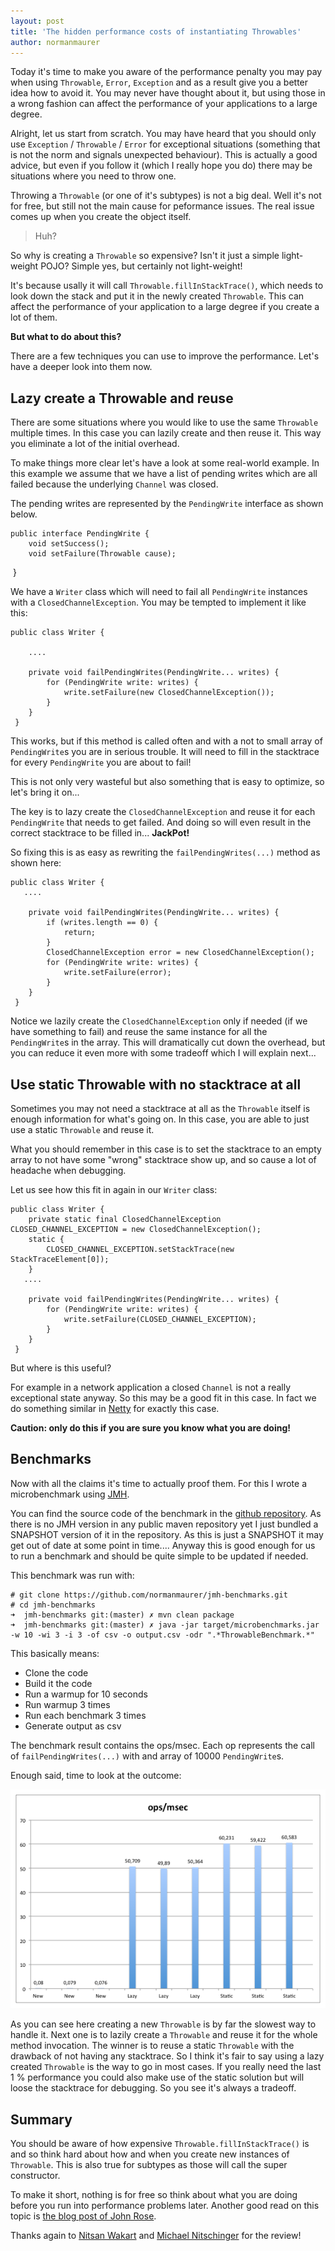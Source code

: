 ```yaml
---
layout: post
title: 'The hidden performance costs of instantiating Throwables'
author: normanmaurer
---
```


Today it's time to make you aware of the performance penalty you may pay when using `Throwable`, `Error`, `Exception` and as a result give you a better idea how to avoid it. You may never have thought about it, but using those in a wrong fashion can affect the performance of your applications to a large degree.

Alright, let us start from scratch. You may have heard that you should only use `Exception` / `Throwable` / `Error` for exceptional situations (something that is not the norm and signals unexpected behaviour). This is actually a good advice, but even if you follow it (which I really hope you do) there may be situations where you need to throw one.

Throwing a `Throwable` (or one of it's subtypes) is not a big deal. Well it's not for free, but still not the main cause for peformance issues. The real issue comes up when you create the object itself.

> Huh?

So why is creating a `Throwable` so expensive? Isn't it just a simple light-weight POJO? Simple yes, but certainly not light-weight! 
  
It's because usally it will call `Throwable.fillInStackTrace()`, which needs to look down the stack and put it in the newly created `Throwable`. This can affect the performance of your application to a large degree if you create a lot of them.

__But what to do about this?__

There are a few techniques you can use to improve the performance. Let's have a deeper look into them now.

## Lazy create a Throwable and reuse
There are some situations where you would like to use the same `Throwable` multiple times. In this case you can lazily create and then reuse it. This way you eliminate a lot of the initial overhead. 

To make things more clear let's have a look at some real-world example. In this example we assume that we have a list of pending writes which are all failed because the underlying `Channel` was closed. 

The pending writes are represented by the `PendingWrite` interface as shown below.
    
    public interface PendingWrite {
        void setSuccess();
        void setFailure(Throwable cause);
    }


We have a `Writer` class which will need to fail all `PendingWrite` instances with a `ClosedChannelException`. You may be tempted to implement it like this:
  
    public class Writer {
       
        ....

        private void failPendingWrites(PendingWrite... writes) {
            for (PendingWrite write: writes) {
                write.setFailure(new ClosedChannelException());
            }    
        }
     }


This works, but if this method is called often and with a not to small array of `PendingWrite`s you are in serious trouble. It will need to fill in the stacktrace for every `PendingWrite` you are about to fail!
  
This is not only very wasteful but also something that is easy to optimize, so let's bring it on...

The key is to lazy create the `ClosedChannelException` and reuse it for each `PendingWrite` that needs to get failed. And doing so will even result in the correct stacktrace to be filled in... __JackPot!__

So fixing this is as easy as rewriting the `failPendingWrites(...)` method as shown here:

    public class Writer {
       ....

        private void failPendingWrites(PendingWrite... writes) {
            if (writes.length == 0) {
                return;
            }
            ClosedChannelException error = new ClosedChannelException();
            for (PendingWrite write: writes) {
                write.setFailure(error);
            }
        }
     }

Notice we lazily create the `ClosedChannelException` only if needed (if we have something to fail) and reuse the same instance for all the `PendingWrite`s in the array. This will dramatically cut down the overhead, but you can reduce it even more with some tradeoff which I will explain next...
  
## Use static Throwable with no stacktrace at all
Sometimes you may not need a stacktrace at all as the `Throwable` itself is enough information for what's going on. In this case, you are able to just use a static `Throwable` and reuse it.

What you should remember in this case is to set the stacktrace to an empty array to not have some "wrong" stacktrace show up, and so cause a lot of headache when debugging.

Let us see how this fit in again in our `Writer` class:

    public class Writer {
        private static final ClosedChannelException CLOSED_CHANNEL_EXCEPTION = new ClosedChannelException();
        static {
            CLOSED_CHANNEL_EXCEPTION.setStackTrace(new StackTraceElement[0]);
        }
       ....

        private void failPendingWrites(PendingWrite... writes) {
            for (PendingWrite write: writes) {
                write.setFailure(CLOSED_CHANNEL_EXCEPTION);
            }
        }
     }

But where is this useful? 

For example in a network application a closed `Channel` is not a really exceptional state anyway. So this may be a good fit in this case. In fact we do something similar in [Netty](http://netty.io) for exactly this case.

__Caution: only do this if you are sure you know what you are doing!__


## Benchmarks
Now with all the claims it's time to actually proof them. For this I wrote a microbenchmark using [JMH](http://openjdk.java.net/projects/code-tools/jmh/). 


You can find the source code of the benchmark in the [github repository](https://github.com/normanmaurer/jmh-benchmarks/tree/master/src/main/java/me/normanmaurer/benchmarks).
As there is no JMH version in any public maven repository yet I just bundled a SNAPSHOT version of it in the repository. As this is just a SNAPSHOT it may get out of date at some point in time.... Anyway this is good enough for us to run a benchmark and should be quite simple to be updated if needed.

This benchmark was run with:

    # git clone https://github.com/normanmaurer/jmh-benchmarks.git
    # cd jmh-benchmarks
    ➜  jmh-benchmarks git:(master) ✗ mvn clean package
    ➜  jmh-benchmarks git:(master) ✗ java -jar target/microbenchmarks.jar -w 10 -wi 3 -i 3 -of csv -o output.csv -odr ".*ThrowableBenchmark.*"

This basically means:

 * Clone the code
 * Build it the code
 * Run a warmup for 10 seconds
 * Run warmup 3 times
 * Run each benchmark 3 times
 * Generate output as csv

The benchmark result contains the ops/msec. Each op represents the call of `failPendingWrites(...)` with and array of 10000 `PendingWrite`s.

Enough said, time to look at the outcome:

![Throwable](/blog/images/benchmark_throwable.png "Benchmark of different usage of Throwable")

As you can see here creating a new `Throwable` is by far the slowest way to handle it. Next one is to lazily create a `Throwable` and reuse it for the whole method invocation. The winner is to reuse a static `Throwable` with the drawback of not having any stacktrace. So I think it's fair to say using a lazy created `Throwable` is the way to go in most cases. If you really need the last 1 % performance you could also make use of the static solution but will loose the stacktrace for debugging. So you see it's always a tradeoff.


## Summary
You should be aware of how expensive `Throwable.fillInStackTrace()` is and so think hard about how and when you create new instances of `Throwable`. This is also true for subtypes as those will call the super constructor.

To make it short, nothing is for free so think about what you are doing before you run into performance problems later.
Another good read on this topic is [the blog post of John Rose](https://blogs.oracle.com/jrose/entry/longjumps_considered_inexpensive).

Thanks again to [Nitsan Wakart](https://twitter.com/nitsanw) and [Michael Nitschinger](https://twitter.com/daschl) for the review!
